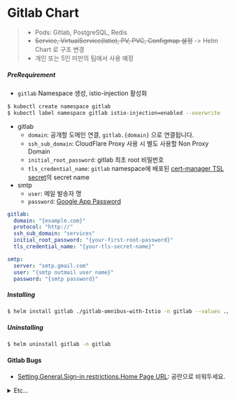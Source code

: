 # Gitlab Chart
> - Pods: Gitlab, PostgreSQL, Redis
> - ~~Service, VirtualService(Istio), PV, PVC, Configmap 설정~~ -> Helm Chart 로 구조 변경
> - 개인 또는 5인 미만의 팀에서 사용 예정

##### PreRequirement
- `gitlab` Namespace 생성, istio-injection 활성화
```bash
$ kubectl create namespace gitlab
$ kubectl label namespace gitlab istio-injection=enabled --overwrite
```
- gitlab
  - `domain`: 공개할 도메인 연결, `gitlab.{domain}` 으로 연결됩니다.
  - `ssh_sub_domain`: CloudFlare Proxy 사용 시 별도 사용할 Non Proxy Domain
  - `initial_root_password`: gitlab 최초 root 비밀번호
  -  `tls_credential_name`: `gitlab` namespace에 배포된 [cert-manager TSL secret](https://cert-manager.io/docs/usage/certificate/)의 secret name
- smtp
  - `user`: 메일 발송자 명
  - `password`: [Google App Password](https://support.google.com/accounts/answer/185833?hl=en)

```yaml
gitlab:
  domain: "{example.com}"
  protocol: "http://"
  ssh_sub_domain: "services"
  initial_root_password: "{your-first-root-password}"
  tls_credential_name: "{your-tls-secret-name}"

smtp:
  server: "smtp.gmail.com"
  user: "{smtp outmail user name}"
  password: "{smtp password}"
```

##### Installing
```bash
$ helm install gitlab ./gitlab-omnibus-with-Istio -n gitlab --values ./gitlab-omnibus-with-Istio/values.yaml
```

##### Uninstalling
```bash
$ helm uninstall gitlab -n gitlab
```

#### Gitlab Bugs
- [Setting.General.Sign-in restrictions.Home Page URL](https://gitlab.com/gitlab-org/gitlab-foss/-/issues/1020): 공란으로 비워두세요.

<details><summary>Etc...</summary>

### Improvements
- [x] ~~Node ssh Port와 gitlab ssh Port 겹침, 추후에 Cluster - Control Node 환경 분리~~ Port 겹침의 문제가 아닌, CloudFlare Proxy CE 의 L4 Proxy 미지원 문제
- [x] ~~[Requirements](https://docs.gitlab.com/ee/install/requirements.html), [Prerequirements](https://docs.gitlab.com/charts/installation/tools.html): Gitaly(Backup, Replication), Minio(AWS 3S), Prometheus, Gitlab Runner 기능이 필요한 경우 활성화~~ => 단일 노드 사용 중이므로 Gitaly 사용 의미 x, Istio Prometheus 연계하여 사용
- [x] [outgoing-email-configuration](https://docs.gitlab.com/charts/installation/command-line-options.html#outgoing-email-configuration): Outgoing Email 활성화 필요
- [x] [GitLab Requirement](https://docs.gitlab.com/ee/install/requirements.html), [Hybrid referenece architecture](https://docs.gitlab.com/charts/installation/index.html#use-the-reference-architectures): 요청 수가 늘어날 경우
- [x] Cluster 환경에 GitLab을 설치 후 운용해야 하는 경우 -> 다른 Repo에서 진행
  - [x] Reliability, Availability, Observability, Scalability 관점 고민
  - [x] Volume: NFS, AZURE Disk, AWS EBS, GCP PD
- [x] ~~Git secret 기반 환경 변수 추가하기~~ Chart Template 사용

</details>


